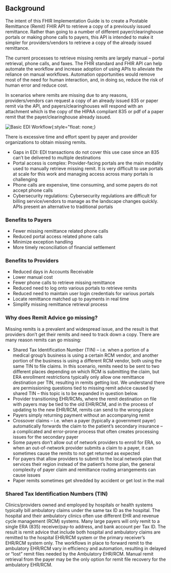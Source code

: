 ## Background

The intent of this FHIR Implementation Guide is to create a Postable Remittance (Remit) FHIR API to retrieve a copy of a previously issued remittance. Rather than going to a number of different payer/clearinghouse portals or making phone calls to payers, this API is intended to make it simpler for providers/vendors to retrieve a copy of the already issued remittance.

The current processes to retrieve missing remits are largely manual – portal retrieval, phone calls, and faxes. The FHIR standard and FHIR API can help automate the workflow and increase adoption of using APIs to alleviate the reliance on manual workflows. Automation opportunities would remove most of the need for human interaction, and, in doing so, reduce the risk of human error and reduce cost.

In scenarios where remits are missing due to any reasons, providers/vendors can request a copy of an already issued 835 or paper remit via the API, and payers/clearinghouses will respond with an attachment which is the copy of the HIPAA compliant 835 or pdf of a paper remit that the payer/clearinghouse already issued.

![Basic EDI Workflow](basic_workflow.png "Basic EDI Workflow"){:style="float: none;}

There is excessive time and effort spent by payer and provider organizations to obtain missing remits.

* Gaps in EDI: EDI transactions do not cover this use case since an 835 can’t be delivered to multiple destinations
* Portal access is complex: Provider-facing portals are the main modality used to manually retrieve missing remit. It is very difficult to use portals at scale for this work and managing access across many portals is challenging
* Phone calls are expensive, time consuming, and some payers do not accept phone calls
* Cybersecurity regulations: Cybersecurity regulations are difficult for billing service/vendors to manage as the landscape changes quickly. APIs present an alternative to traditional portals

### Benefits to Payers

* Fewer missing remittance related phone calls 
* Reduced portal access related phone calls 
* Minimize exception handling 
* More timely reconciliation of financial settlement

### Benefits to Providers

* Reduced days in Accounts Receivable
* Lower manual cost
* Fewer phone calls to retrieve missing remittance
* Reduced need to log onto various portals to retrieve remits
* Reduced need to maintain user login credentials for various portals
* Locate remittance matched up to payments in real time
* Simplify missing remittance retrieval process

### Why does Remit Advice go missing?
Missing remits is a prevalent and widespread issue, and the result is that providers don’t get their remits and need to track down a copy. There are many reason remits can go missing:

* Shared Tax Identification Number (TIN) – i.e. when a portion of a medical group’s business is using a certain RCM vendor, and another portion of the business is using a different RCM vendor, both using the same TIN to file claims. In this scenario, remits need to be sent to two different places depending on which RCM is submitting the claim, but ERA enrollment restrictions typically only allow one remittance destination per TIN, resulting in remits getting lost. We understand there are permissioning questions tied to missing remit advice caused by shared TIN – this topic is to be expanded in question below. 
* Provider transitioning EHR/RCMs, where the remit destination on file with payers may be tied to the old EHR/RCM, and in the process of updating to the new EHR/RCM, remits can send to the wrong place
* Payers simply returning payment without an accompanying remit
* Crossover claims – i.e. when a payer (typically a government payer) automatically forwards the claim to the patient’s secondary insurance – a complicated and error-prone process that often creates processing issues for the secondary payer
* Some payers don’t allow out of network providers to enroll for ERA, so when an out-of-network provider submits a claim to a payer, it can sometimes cause the remits to not get returned as expected
* For payers that allow providers to submit to the local network plan that services their region instead of the patient’s home plan, the general complexity of payer claim and remittance routing arrangements can cause issues
* Paper remits sometimes get shredded by accident or get lost in the mail

### Shared Tax Identification Numbers (TIN)
Clinics/providers owned and employed by hospitals or health systems typically bill ambulatory claims under the same tax ID as the hospital. The hospital and their ambulatory clinics often use different EHR and revenue cycle management (RCM) systems. Many large payers will only remit to a single ERA (835) receiver/pay-to address, and bank account per Tax ID. The result is remit advice that include both hospital and ambulatory claims are remitted to the hospital EHR/RCM system or the primary receiver’s EHR/RCM system only. The workflows in place to forward remit to the ambulatory EHR/RCM vary in efficiency and automation, resulting in delayed or “lost” remit files needed by the Ambulatory EHR/RCM. Manual remit retrieval from the payer may be the only option for remit file recovery for the ambulatory EHR/RCM.

